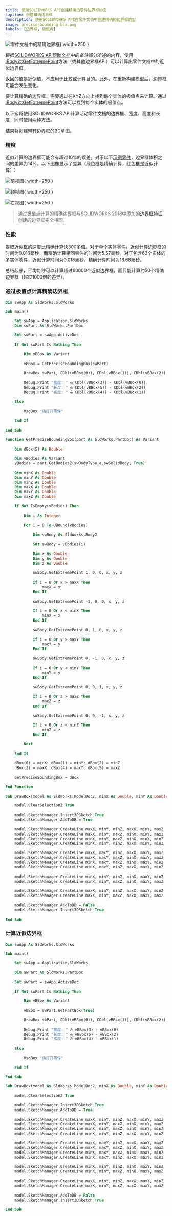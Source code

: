 ```yaml
---
title: 使用SOLIDWORKS API创建精确的零件边界框的宏
caption: 创建精确边界框
description: 使用SOLIDWORKS API在零件文档中创建精确的边界框的宏
image: precise-bounding-box.png
labels: [边界框, 极值点]
---
```

![零件文档中的精确边界框](precise-bounding-box.png){ width=250 }

根据[SOLIDWORKS API帮助文档](https://help.solidworks.com/2016/english/api/sldworksapi/solidworks.interop.sldworks~solidworks.interop.sldworks.ipartdoc~getpartbox.html)中的*备注*部分所述的内容，使用[IBody2::GetExtremePoint](https://help.solidworks.com/2016/english/api/sldworksapi/solidworks.interop.sldworks~solidworks.interop.sldworks.ibody2~getextremepoint.html)方法（或其他边界框API）可以计算出零件文档中的近似边界框。

返回的值是近似值，不应用于比较或计算目的。此外，在重新构建模型后，边界框可能会发生变化。

要计算精确的边界框，需要通过在XYZ方向上找到每个实体的极值点来计算。通过[IBody2::GetExtremePoint](https://help.solidworks.com/2016/english/api/sldworksapi/solidworks.interop.sldworks~solidworks.interop.sldworks.ibody2~getextremepoint.html)方法可以找到每个实体的极值点。

以下宏将使用SOLIDWORKS API计算活动零件文档的边界框、宽度、高度和长度，同时使用两种方法。

结果将创建带有边界框的3D草图。

### 精度

近似计算的边界框可能会有超过10%的误差。对于以下[示例零件](bbox-precision.SLDPRT)，边界框体积之间的差异为14%。以下图像显示了差异（绿色框是精确计算，红色框是近似计算）：

![前视图](bbox-front-view.png){ width=250 }

![顶视图](bbox-top-view.png){ width=250 }

![右视图](bbox-right-view.png){ width=250 }

> 通过极值点计算的精确边界框与SOLIDWORKS 2018中添加的[边界框特征](https://help.solidworks.com/2018/English/WhatsNew/t_bounding_box_for_part_assem.htm)创建的边界框完全相同。

### 性能

提取近似框的速度比精确计算快300多倍。对于单个实体零件，近似计算边界框的时间为0.016毫秒，而精确计算相同零件的时间为5.57毫秒。对于包含63个实体的多实体零件，近似计算时间为0.018毫秒，精确计算时间为16.68毫秒。

总结起来，平均每秒可以计算超过60000个近似边界框，而只能计算约50个精确边界框（超过1000倍的差异）。

### 通过极值点计算精确边界框

~~~ vb
Dim swApp As SldWorks.SldWorks

Sub main()

    Set swApp = Application.SldWorks
    Dim swPart As SldWorks.PartDoc
    
    Set swPart = swApp.ActiveDoc
    
    If Not swPart Is Nothing Then
            
        Dim vBBox As Variant
    
        vBBox = GetPreciseBoundingBox(swPart)
     
        DrawBox swPart, CDbl(vBBox(0)), CDbl(vBBox(1)), CDbl(vBBox(2)), CDbl(vBBox(3)), CDbl(vBBox(4)), CDbl(vBBox(5))
        
        Debug.Print "宽度: " & CDbl(vBBox(3)) - CDbl(vBBox(0))
        Debug.Print "长度: " & CDbl(vBBox(5)) - CDbl(vBBox(2))
        Debug.Print "高度: " & CDbl(vBBox(4)) - CDbl(vBBox(1))
        
    Else
        
        MsgBox "请打开零件"
        
    End If
    
End Sub

Function GetPreciseBoundingBox(part As SldWorks.PartDoc) As Variant
    
    Dim dBox(5) As Double
    
    Dim vBodies As Variant
    vBodies = part.GetBodies2(swBodyType_e.swSolidBody, True)
        
    Dim minX As Double
    Dim minY As Double
    Dim minZ As Double
    Dim maxX As Double
    Dim maxY As Double
    Dim maxZ As Double
        
    If Not IsEmpty(vBodies) Then
    
        Dim i As Integer
        
        For i = 0 To UBound(vBodies)
        
            Dim swBody As SldWorks.Body2
    
            Set swBody = vBodies(i)
            
            Dim x As Double
            Dim y As Double
            Dim z As Double
            
            swBody.GetExtremePoint 1, 0, 0, x, y, z
            
            If i = 0 Or x > maxX Then
                maxX = x
            End If
            
            swBody.GetExtremePoint -1, 0, 0, x, y, z
            
            If i = 0 Or x < minX Then
                minX = x
            End If
            
            swBody.GetExtremePoint 0, 1, 0, x, y, z
            
            If i = 0 Or y > maxY Then
                maxY = y
            End If
            
            swBody.GetExtremePoint 0, -1, 0, x, y, z
            
            If i = 0 Or y < minY Then
                minY = y
            End If
            
            swBody.GetExtremePoint 0, 0, 1, x, y, z
            
            If i = 0 Or z > maxZ Then
                maxZ = z
            End If
            
            swBody.GetExtremePoint 0, 0, -1, x, y, z
            
            If i = 0 Or z < minZ Then
                minZ = z
            End If
            
        Next
    
    End If
    
    dBox(0) = minX: dBox(1) = minY: dBox(2) = minZ
    dBox(3) = maxX: dBox(4) = maxY: dBox(5) = maxZ
    
    GetPreciseBoundingBox = dBox
    
End Function

Sub DrawBox(model As SldWorks.ModelDoc2, minX As Double, minY As Double, minZ As Double, maxX As Double, maxY As Double, maxZ As Double)

    model.ClearSelection2 True
            
    model.SketchManager.Insert3DSketch True
    model.SketchManager.AddToDB = True
    
    model.SketchManager.CreateLine maxX, minY, minZ, maxX, minY, maxZ
    model.SketchManager.CreateLine maxX, minY, maxZ, minX, minY, maxZ
    model.SketchManager.CreateLine minX, minY, maxZ, minX, minY, minZ
    model.SketchManager.CreateLine minX, minY, minZ, maxX, minY, minZ

    model.SketchManager.CreateLine maxX, maxY, minZ, maxX, maxY, maxZ
    model.SketchManager.CreateLine maxX, maxY, maxZ, minX, maxY, maxZ
    model.SketchManager.CreateLine minX, maxY, maxZ, minX, maxY, minZ
    model.SketchManager.CreateLine minX, maxY, minZ, maxX, maxY, minZ
    
    model.SketchManager.CreateLine minX, minY, minZ, minX, maxY, minZ
    model.SketchManager.CreateLine minX, minY, maxZ, minX, maxY, maxZ
    
    model.SketchManager.CreateLine maxX, minY, minZ, maxX, maxY, minZ
    model.SketchManager.CreateLine maxX, minY, maxZ, maxX, maxY, maxZ
    
    model.SketchManager.AddToDB = False
    model.SketchManager.Insert3DSketch True
    
End Sub

~~~



### 计算近似边界框

~~~ vb
Dim swApp As SldWorks.SldWorks

Sub main()

    Set swApp = Application.SldWorks
    
    Dim swPart As SldWorks.PartDoc
    
    Set swPart = swApp.ActiveDoc
    
    If Not swPart Is Nothing Then
                
        Dim vBBox As Variant
        
        vBBox = swPart.GetPartBox(True)
         
        DrawBox swPart, CDbl(vBBox(0)), CDbl(vBBox(1)), CDbl(vBBox(2)), CDbl(vBBox(3)), CDbl(vBBox(4)), CDbl(vBBox(5))
        
        Debug.Print "宽度: " & vBBox(3) - vBBox(0)
        Debug.Print "长度: " & vBBox(5) - vBBox(2)
        Debug.Print "高度: " & vBBox(4) - vBBox(1)
        
    Else
        
        MsgBox "请打开零件"
        
    End If
    
End Sub

Sub DrawBox(model As SldWorks.ModelDoc2, minX As Double, minY As Double, minZ As Double, maxX As Double, maxY As Double, maxZ As Double)

    model.ClearSelection2 True
            
    model.SketchManager.Insert3DSketch True
    model.SketchManager.AddToDB = True
    
    model.SketchManager.CreateLine maxX, minY, minZ, maxX, minY, maxZ
    model.SketchManager.CreateLine maxX, minY, maxZ, minX, minY, maxZ
    model.SketchManager.CreateLine minX, minY, maxZ, minX, minY, minZ
    model.SketchManager.CreateLine minX, minY, minZ, maxX, minY, minZ

    model.SketchManager.CreateLine maxX, maxY, minZ, maxX, maxY, maxZ
    model.SketchManager.CreateLine maxX, maxY, maxZ, minX, maxY, maxZ
    model.SketchManager.CreateLine minX, maxY, maxZ, minX, maxY, minZ
    model.SketchManager.CreateLine minX, maxY, minZ, maxX, maxY, minZ
    
    model.SketchManager.CreateLine minX, minY, minZ, minX, maxY, minZ
    model.SketchManager.CreateLine minX, minY, maxZ, minX, maxY, maxZ
    
    model.SketchManager.CreateLine maxX, minY, minZ, maxX, maxY, minZ
    model.SketchManager.CreateLine maxX, minY, maxZ, maxX, maxY, maxZ
    
    model.SketchManager.AddToDB = False
    model.SketchManager.Insert3DSketch True
    
End Sub


~~~